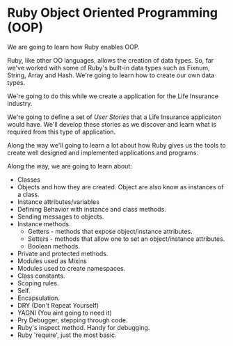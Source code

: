 # Ruby Object Oriented Programming (OOP)

We are going to learn how Ruby enables OOP. 

Ruby, like other OO languages, allows the creation of data types. So, far we've worked with some of Ruby's built-in data types such as Fixnum, String, Array and Hash. We're going to learn how to create our own data types.

We're going to do this while we create a application for the Life Insurance industry. 

We're going to define a set of _User Stories_ that a Life Insurance applicaton would have. We'll develop these stories as we discover and learn what is required from this type of application.

Along the way we'll going to learn a lot about how Ruby gives us the tools to create well designed and implemented applications and programs.

Along the way, we are going to learn about:

* Classes
* Objects and how they are created. Object are also know as instances of a class.
* Instance attributes/variables
* Defining Behavior with instance and class methods.
* Sending messages to objects.
* Instance methods. 
	* Getters - methods that expose object/instance attributes.
	* Setters - methods that allow one to set an object/instance attributes.
	* Boolean methods.
* Private and protected methods.
* Modules used as Mixins
* Modules used to create namespaces.
* Class constants.
* Scoping rules.
* Self.
* Encapsulation.
* DRY (Don't Repeat Yourself)
* YAGNI (You aint going to need it)
* Pry Debugger, stepping through code.
* Ruby's inspect method. Handy for debugging.
* Ruby 'require', just the most basic.



